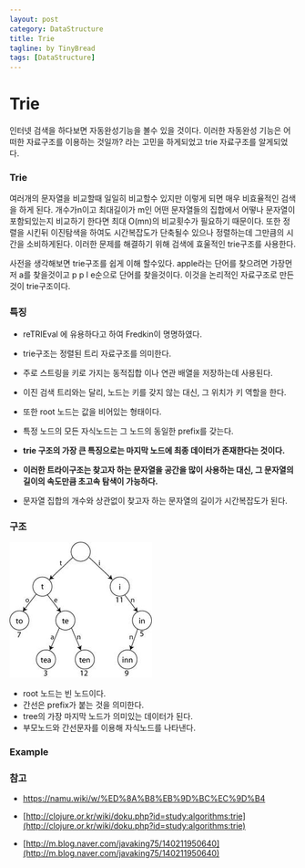 ```yaml
---
layout: post
category: DataStructure
title: Trie
tagline: by TinyBread
tags: [DataStructure]
---
```



<!--more-->



  
# Trie

인터넷 검색을 하다보면 자동완성기능을 볼수 있을 것이다. 이러한 자동완성 기능은 어떠한 자료구조를 이용하는 것일까? 라는 고민을 하게되었고 trie 자료구조를 알게되었다.

### Trie


여러개의 문자열을 비교할때 일일히 비교할수 있지만 이렇게 되면 매우 비효율적인 검색을 하게 된다.
개수가n이고 최대길이가 m인 어떤 문자열들의 집합에서 어떻나 문자열이 포함되있는지 비교하기 한다면 최대 O(mn)의 비교횟수가 필요하기 때문이다. 또한 정렬을 시킨뒤 이진탐색을 하여도 시간복잡도가 단축될수 있으나 정렬하는데 그만큼의 시간을 소비하게된다. 이러한 문제를 해결하기 위해 검색에 효울적인 trie구조를 사용한다. 

사전을 생각해보면 trie구조를 쉽게 이해 할수있다. apple라는 단어를 찾으려면 가장먼저 a를 찾을것이고 p p l e순으로 단어를 찾을것이다. 이것을 논리적인 자료구조로 만든 것이 trie구조이다.

### 특징  
* reTRIEval 에 유용하다고 하여 Fredkin이 명명하였다. 

* trie구조는 정렬된 트리 자료구조를 의미한다.

* 주로 스트링을 키로 가지는 동적집합 이나 연관 배열을 저장하는데 사용된다. 

* 이진 검색 트리와는 달리, 노드는 키를 갖지 않는 대신, 그 위치가 키 역할을 한다.

* 또한 root 노드는 값을 비어있는 형태이다.

* 특정 노드의 모든 자식노드는 그 노드의 동일한  prefix를 갖는다. 

* **trie 구조의 가장 큰 특징으로는 마지막 노드에 최종 데이터가 존재한다는 것이다.**

* **이러한 트라이구조는 찾고자 하는 문자열을 공간을 많이 사용하는 대신, 그 문자열의 길이의 속도만큼 초고속 탐색이 가능하다.**

* 문자열 집합의 개수와 상관없이 찾고자 하는 문자열의 길이가 시간복잡도가 된다.


### 구조  


<img src="/assets/themes/Snail/img/DataStructure/Trie/trieExample.jpg" alt="">



* root 노드는 빈 노드이다.
* 간선은 prefix가 붙는 것을 의미한다.
* tree의 가장 마지막 노드가 의미있는 데이터가 된다.
* 부모노드와 간선문자를 이용해 자식노드를 나타낸다.

### Example



### 참고
* [https://namu.wiki/w/%ED%8A%B8%EB%9D%BC%EC%9D%B4 ](https://namu.wiki/w/%ED%8A%B8%EB%9D%BC%EC%9D%B4)

* [http://clojure.or.kr/wiki/doku.php?id=study:algorithms:trie](http://clojure.or.kr/wiki/doku.php?id=study:algorithms:trie)

* [http://m.blog.naver.com/javaking75/140211950640](http://m.blog.naver.com/javaking75/140211950640)
